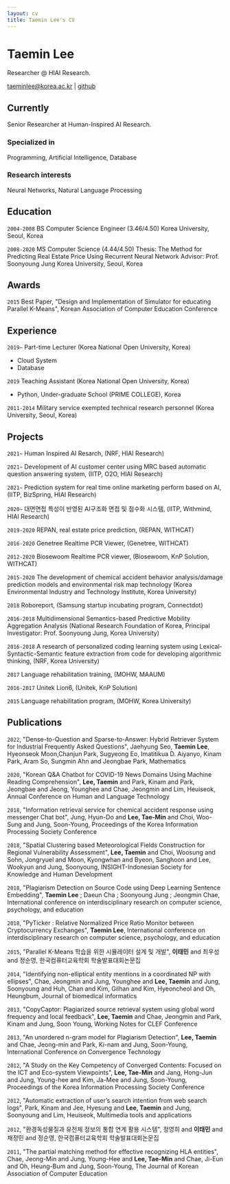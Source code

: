 ```yaml
---
layout: cv
title: Taemin Lee's CV
---
```

# Taemin Lee
Researcher @ HIAI Research.

<div id="webaddress">
<a href="taeminlee@korea.ac.kr">taeminlee@korea.ac.kr</a>
| <a href="http://github.com/taeminlee">github</a>
</div>


## Currently

Senior Researcher at Human-Inspired AI Research.

### Specialized in

Programming, Artificial Intelligence, Database

### Research interests

Neural Networks, Natural Language Processing

## Education

`2004-2008`
BS Computer Science Engineer (3.46/4.50)
Korea University, Seoul, Korea

`2008-2020`
MS Computer Science (4.44/4.50)
Thesis: The Method for Predicting Real Estate Price Using Recurrent Neural Network
Advisor: Prof. Soonyoung Jung
Korea University, Seoul, Korea

## Awards

`2015`
Best Paper, "Design and Implementation of Simulator for educating Parallel K-Means", Korean Association of Computer Education Conference

## Experience

`2019~`
Part-time Lecturer (Korea National Open University, Korea)
- Cloud System
- Database

`2019`
Teaching Assistant (Korea National Open University, Korea)
- Python, Under-graduate School (PRIME COLLEGE), Korea

`2011-2014`
Military service exempted technical research personnel (Korea University, Seoul, Korea)


## Projects

`2021~`
Human Inspired AI Resarch, (NRF, HIAI Research)

`2021~`
Development of AI customer center using MRC based automatic question answering system, (IITP, O2O, HIAI Research)

`2021~`
Prediction system for real time online marketing perform based on AI, (IITP, BizSpring, HIAI Research)

`2020~`
대면면접 특성이 반영된 AI구조화 면접 및 점수화 시스템, (IITP, Withmind, HIAI Research)

`2019-2020`
REPAN, real estate price prediction, (REPAN, WITHCAT)

`2016-2020`
Genetree Realtime PCR Viewer, (Genetree, WITHCAT)

`2012-2020`
Biosewoom Realtime PCR viewer, (Biosewoom, KnP Solution, WITHCAT)

`2015-2020`
The development of chemical accident behavior analysis/damage prediction models and environmental risk map technology (Korea Environmental Industry and Technology Institute, Korea University)

`2018`
Roboreport, (Samsung startup incubating program, Connectdot)

`2016-2018`
Multidimensional Semantics-based Predictive Mobility Aggregation Analysis (National Research Foundation of Korea, Principal Investigator: Prof. Soonyoung Jung, Korea University)

`2016-2018`
A research of personalized coding learning system using Lexical-Syntactic-Semantic feature extraction from code for developing algorithmic thinking, (NRF, Korea University)

`2017`
Language rehabilitation training, (MOHW, MAAUM)

`2016-2017`
Unitek Lion6, (Unitek, KnP Solution)

`2015`
Language rehabilitation program, (MOHW, Korea University)

## Publications

`2022`, "Dense-to-Question and Sparse-to-Answer: Hybrid Retriever System for Industrial Frequently Asked Questions", Jaehyung Seo, **Taemin Lee**, Hyeonseok Moon,Chanjun Park, Sugyeong Eo, Imatitikua D. Aiyanyo, Kinam Park, Aram So, Sungmin Ahn and Jeongbae Park, Mathematics

`2020`, "Korean Q&A Chatbot for COVID-19 News Domains Using Machine Reading Comprehension", **Lee, Taemin** and Park, Kinam and Park, Jeongbae and Jeong, Younghee and Chae, Jeongmin and Lim, Heuiseok, Annual Conference on Human and Language Technology

`2018`, "Information retrieval service for chemical accident response using messenger Chat bot", Jung, Hyun-Do and **Lee, Tae-Min** and Choi, Woo-Sung and Jung, Soon-Young, Proceedings of the Korea Information Processing Society Conference

`2018`, "Spatial Clustering based Meteorological Fields Construction for Regional Vulnerability Assessment", **Lee, Taemin** and Choi, Woosung and Sohn, Jongryuel and Moon, Kyongwhan and Byeon, Sanghoon and Lee, Wookyun and Jung, Soonyoung, INSIGHT-Indonesian Society for Knowledge and Human Development

`2018`, "Plagiarism Detection on Source Code using Deep Learning Sentence Embedding", **Taemin Lee** ; Daeun Cha ; Soonyoung Jung ; Jeongmin Chae, International conference on interdisciplinary research on computer science, psychology, and education

`2018`, "PyTicker : Relative Normalized Price Ratio Monitor between Cryptocurrency Exchanges", **Taemin Lee**, International conference on interdisciplinary research on computer science, psychology, and education

`2015`, "Parallel K-Means 학습을 위한 시뮬레이터 설계 및 개발", **이태민** and 최우성 and 정순영, 한국컴퓨터교육학회 학술발표대회논문집

`2014`, "Identifying non-elliptical entity mentions in a coordinated NP with ellipses", Chae, Jeongmin and Jung, Younghee and **Lee, Taemin** and Jung, Soonyoung and Huh, Chan and Kim, Gilhan and Kim, Hyeoncheol and Oh, Heungbum, Journal of biomedical informatics

`2013`, "CopyCaptor: Plagiarized source retrieval system using global word frequency and local feedback", **Lee, Taemin** and Chae, Jeongmin and Park, Kinam and Jung, Soon Young, Working Notes for CLEF Conference

`2013`, "An unordered n-gram model for Plagiarism Detection", **Lee, Taemin** and Chae, Jeong-min and Park, Ki-nam and Jung, Soon-Young, International Conference on Convergence Technology

`2012`, "A Study on the Key Competency of Converged Contents: Focused on the ICT and Eco-system Viewpoints", **Lee, Tae-Min** and Jang, Hong-Jun and Jung, Young-hee and Kim, Ja-Mee and Jung, Soon-Young, Proceedings of the Korea Information Processing Society Conference

`2012`, "Automatic extraction of user’s search intention from web search logs", Park, Kinam and Jee, Hyesung and **Lee, Taemin** and Jung, Soonyoung and Lim, Heuiseok, Multimedia tools and applications

`2012`, "환경독성물질과 유전체 정보의 통합 연계 활용 시스템", 정영희 and **이태민** and 채정민 and 정순영, 한국컴퓨터교육학회 학술발표대회논문집

`2011`, "The partial matching method for effective recognizing HLA entities", Chae, Jeong-Min and Jung, Young-Hee and **Lee, Tae-Min** and Chae, Ji-Eun and Oh, Heung-Bum and Jung, Soon-Young, The Journal of Korean Association of Computer Education

<!-- ### Footer

Last updated: 2021 -->


